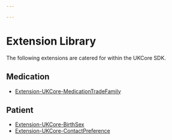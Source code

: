 ```yaml
---

---
```


# Extension Library

The following extensions are catered for within the UKCore SDK.

## Medication

- [Extension-UKCore-MedicationTradeFamily](/docs/extensions/MedicationTradeFamily)
  
## Patient

- [Extension-UKCore-BirthSex](/docs/extensions/BirthSex)
- [Extension-UKCore-ContactPreference](/docs/extensions/ContactPreference)
<!-- - [Extension-UKCore-DeathNotificationStatus](/docs/extensions/DeathNotificationStatus)
- [Extension-UKCore-EthnicCategory](/docs/extensions/EthnicCategory)
- [Extension-UKCore-ResidentialStatus](/docs/extensions/ResidentialStatus)
- [Extension-UKCore-BirthSex](/docs/extensions/BirthSex) -->




